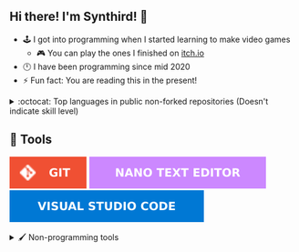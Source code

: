 ## Hi there! I'm Synthird! 👋

- 🕹️ I got into programming when I started learning to make video games
  - 🎮 You can play the ones I finished on [itch.io](https://synthird.itch.io)
- 🕛 I have been programming since mid 2020
- ⚡ Fun fact: You are reading this in the present!

<details>
  <summary>:octocat: Top languages in public non-forked repositories (Doesn't indicate skill level)</summary> <br>

  ![Most used languages](https://github-readme-stats.vercel.app/api/top-langs/?username=synthird&theme=synthwave&langs_count=20&hide_border=true&disable_animations=true&custom_title=Top%20languages)
</details>

## 🔧 Tools

[![Git](images/tools/git.svg)](https://git-scm.com/)
[![Nano text editor](images/tools/nano-text-editor.svg)](https://www.nano-editor.org/)
[![Visual Studio Code](images/tools/visual-studio-code.svg)](https://code.visualstudio.com/)

<details>
<summary>🖌️ Non-programming tools</summary> <br>

[![Blender](images/tools/non-programming-tools/blender.svg)](https://www.blender.org/)
[![Gimp](images/tools/non-programming-tools/gimp.svg)](https://www.gimp.org/)
[![Krita](images/tools/non-programming-tools/krita.svg)](https://krita.org/en/)
[![Libresprite](images/tools/non-programming-tools/libresprite.svg)](https://libresprite.github.io/)

</details>

<!--
**Synthird/Synthird** is a ✨ _special_ ✨ repository because its `README.md` (this file) appears on your GitHub profile.

Here are some ideas to get you started:

- 🔭 I’m currently working on ...
- 🌱 I’m currently learning ...
- 👯 I’m looking to collaborate on ...
- 🤔 I’m looking for help with ...
- 💬 Ask me about ...
- 📫 How to reach me: ...
- 😄 Pronouns: ...
- ⚡ Fun fact: ...
-->
